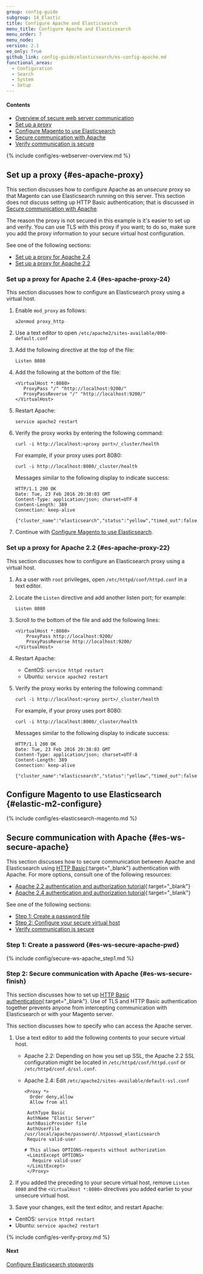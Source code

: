 ```yaml
---
group: config-guide
subgroup: 14_Elastic
title: Configure Apache and Elasticsearch
menu_title: Configure Apache and Elasticsearch
menu_order: 7
menu_node:
version: 2.1
ee_only: True
github_link: config-guide/elasticsearch/es-config-apache.md
functional_areas:
  - Configuration
  - Search
  - System
  - Setup
---
```


#### Contents

*	[Overview of secure web server communication](#es-ws-secure-over)
*	[Set up a proxy](#es-apache-proxy)
*	[Configure Magento to use Elasticsearch](#elastic-m2-configure)
*	[Secure communication with Apache](#es-ws-secure-apache)
*	[Verify communication is secure](#es-ws-secure-verify)

{% include config/es-webserver-overview.md %}

## Set up a proxy {#es-apache-proxy}
This section discusses how to configure Apache as an *unsecure* proxy so that Magento can use Elasticsearch running on this server. This section does not discuss setting up HTTP Basic authentication; that is discussed in [Secure communication with Apache](#es-ws-secure-apache).

<div class="bs-callout bs-callout-info" id="info">
	<p>The reason the proxy is not secured in this example is it's easier to set up and verify. You can use TLS with this proxy if you want; to do so, make sure you add the proxy information to your secure virtual host configuration.</p>
</div>

See one of the following sections:

*	[Set up a proxy for Apache 2.4](#es-apache-proxy-24)
*	[Set up a proxy for Apache 2.2](#es-apache-proxy-22)

### Set up a proxy for Apache 2.4 {#es-apache-proxy-24}
This section discusses how to configure an Elasticsearch proxy using a virtual host.

1.	Enable `mod_proxy` as follows:

		a2enmod proxy_http
2.	Use a text editor to open `/etc/apache2/sites-available/000-default.conf`
3.	Add the following directive at the top of the file:

		Listen 8080
4.	Add the following at the bottom of the file:

		<VirtualHost *:8080>
		   ProxyPass "/" "http://localhost:9200/"
		   ProxyPassReverse "/" "http://localhost:9200/"
		</VirtualHost>
5.	Restart Apache:

		service apache2 restart
6.	Verify the proxy works by entering the following command:

		curl -i http://localhost:<proxy port>/_cluster/health

	For example, if your proxy uses port 8080:

		curl -i http://localhost:8080/_cluster/health

	Messages similar to the following display to indicate success:

		HTTP/1.1 200 OK
		Date: Tue, 23 Feb 2016 20:38:03 GMT
		Content-Type: application/json; charset=UTF-8
		Content-Length: 389
		Connection: keep-alive

		{"cluster_name":"elasticsearch","status":"yellow","timed_out":false,"number_of_nodes":1,"number_of_data_nodes":1,"active_primary_shards":5,"active_shards":5,"relocating_shards":0,"initializing_shards":0,"unassigned_shards":5,"delayed_unassigned_shards":0,"number_of_pending_tasks":0,"number_of_in_flight_fetch":0,"task_max_waiting_in_queue_millis":0,"active_shards_percent_as_number":50.0}
6.	Continue with [Configure Magento to use Elasticsearch](#elastic-m2-configure).

### Set up a proxy for Apache 2.2 {#es-apache-proxy-22}
This section discusses how to configure an Elasticsearch proxy using a virtual host.

1.	As a user with `root` privileges, open `/etc/httpd/conf/httpd.conf` in a text editor.

2.	Locate the `Listen` directive and add another listen port; for example:

		Listen 8080

2.	Scroll to the bottom of the file and add the following lines:

		<VirtualHost *:8080>
			ProxyPass http://localhost:9200/
			ProxyPassReverse http://localhost:9200/
		</VirtualHost>

3.	Restart Apache:

	*	CentOS: `service httpd restart`
	*	Ubuntu: `service apache2 restart`
6.	Verify the proxy works by entering the following command:

		curl -i http://localhost:<proxy port>/_cluster/health

	For example, if your proxy uses port 8080:

		curl -i http://localhost:8080/_cluster/health

	Messages similar to the following display to indicate success:

		HTTP/1.1 200 OK
		Date: Tue, 23 Feb 2016 20:38:03 GMT
		Content-Type: application/json; charset=UTF-8
		Content-Length: 389
		Connection: keep-alive

		{"cluster_name":"elasticsearch","status":"yellow","timed_out":false,"number_of_nodes":1,"number_of_data_nodes":1,"active_primary_shards":5,"active_shards":5,"relocating_shards":0,"initializing_shards":0,"unassigned_shards":5,"delayed_unassigned_shards":0,"number_of_pending_tasks":0,"number_of_in_flight_fetch":0,"task_max_waiting_in_queue_millis":0,"active_shards_percent_as_number":50.0}

## Configure Magento to use Elasticsearch {#elastic-m2-configure}

{% include config/es-elasticsearch-magento.md %}

## Secure communication with Apache {#es-ws-secure-apache}
This section discusses how to secure communication between Apache and Elasticsearch using [HTTP Basic](http://tools.ietf.org/html/rfc2617){:target="_blank"} authentication with Apache. For more options, consult one of the following resources:

*	[Apache 2.2 authentication and authorization tutorial](http://httpd.apache.org/docs/2.2/howto/auth.html){:target="_blank"}
*	[Apache 2.4 authentication and authorization tutorial](http://httpd.apache.org/docs/2.4/howto/auth.html){:target="_blank"}

See one of the following sections:

*	[Step 1: Create a password file](#es-ws-secure-apache-pwd)
*	[Step 2: Configure your secure virtual host](#es-ws-secure-finish)
*	[Verify communication is secure](#es-ws-secure-verify)

### Step 1: Create a password {#es-ws-secure-apache-pwd}
{% include config/secure-ws-apache_step1.md %}

### Step 2: Secure communication with Apache {#es-ws-secure-finish}
This section discusses how to set up [HTTP Basic authentication](https://httpd.apache.org/docs/2.2/howto/auth.html){:target="_blank"}. Use of TLS and HTTP Basic authentication together prevents anyone from intercepting communication with Elasticsearch or with your Magento server.

This section discusses how to specify who can access the Apache server.

1.	Use a text editor to add the following contents to your secure virtual host.

	*	Apache 2.2: Depending on how you set up SSL, the Apache 2.2 SSL configuration might be located in `/etc/httpd/conf/httpd.conf` or `/etc/httpd/conf.d/ssl.conf`.

	*	Apache 2.4: Edit `/etc/apache2/sites-available/default-ssl.conf`

			<Proxy *>
			  Order deny,allow
			  Allow from all

			 AuthType Basic
			 AuthName "Elastic Server"
			 AuthBasicProvider file
			 AuthUserFile /usr/local/apache/password/.htpasswd_elasticsearch
			 Require valid-user

			# This allows OPTIONS-requests without authorization
			 <LimitExcept OPTIONS>
			   Require valid-user
			 </LimitExcept>
			 </Proxy>
3.	If you added the preceding to your secure virtual host, remove `Listen 8080` and the `<VirtualHost *:8080>` directives you added earlier to your unsecure virtual host.
4.	Save your changes, exit the text editor, and restart Apache:

*	CentOS: `service httpd restart`
*	Ubuntu: `service apache2 restart`

{% include config/es-verify-proxy.md %}

#### Next
<a href="{{ page.baseurl }}/config-guide/elasticsearch/es-config-stopwords.html">Configure Elasticsearch stopwords</a>
